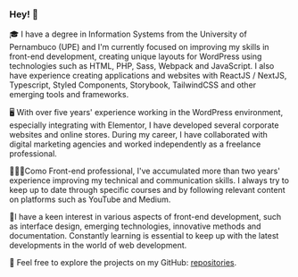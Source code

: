 ### Hey! 🚀

🎓 I have a degree in Information Systems from the University of Pernambuco (UPE) and I'm currently focused on improving my skills in front-end development, creating unique layouts for WordPress using technologies such as HTML, PHP, Sass, Webpack and JavaScript. I also have experience creating applications and websites with ReactJS / NextJS, Typescript, Styled Components, Storybook, TailwindCSS and other emerging tools and frameworks.

🖥️ With over five years' experience working in the WordPress environment, especially integrating with Elementor, I have developed several corporate websites and online stores. During my career, I have collaborated with digital marketing agencies and worked independently as a freelance professional.

👨🏻‍💻Como Front-end professional, I've accumulated more than two years' experience improving my technical and communication skills. I always try to keep up to date through specific courses and by following relevant content on platforms such as YouTube and Medium.

🚀I have a keen interest in various aspects of front-end development, such as interface design, emerging technologies, innovative methods and documentation. Constantly learning is essential to keep up with the latest developments in the world of web development.

📖 Feel free to explore the projects on my GitHub: [repositories](https://github.com/joaonetogit?tab=repositories).
